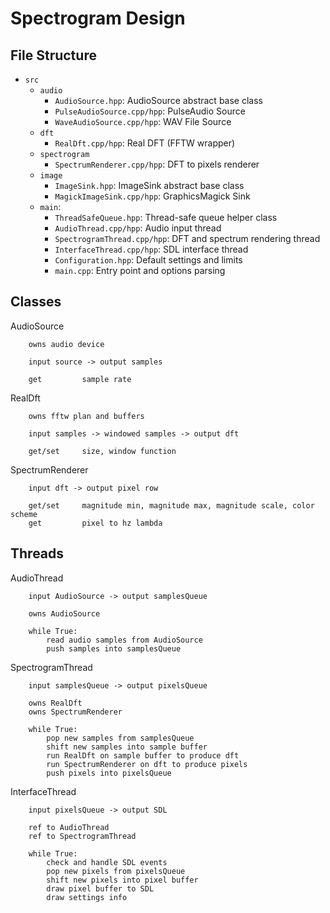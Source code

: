 # Spectrogram Design

## File Structure

* `src`
    * `audio`
        * `AudioSource.hpp`: AudioSource abstract base class
        * `PulseAudioSource.cpp/hpp`: PulseAudio Source
        * `WaveAudioSource.cpp/hpp`: WAV File Source
    * `dft`
        * `RealDft.cpp/hpp`: Real DFT (FFTW wrapper)
    * `spectrogram`
        * `SpectrumRenderer.cpp/hpp`: DFT to pixels renderer
    * `image`
        * `ImageSink.hpp`: ImageSink abstract base class
        * `MagickImageSink.cpp/hpp`: GraphicsMagick Sink
    * `main`:
        * `ThreadSafeQueue.hpp`: Thread-safe queue helper class
        * `AudioThread.cpp/hpp`: Audio input thread
        * `SpectrogramThread.cpp/hpp`: DFT and spectrum rendering thread
        * `InterfaceThread.cpp/hpp`: SDL interface thread
        * `Configuration.hpp`: Default settings and limits
        * `main.cpp`: Entry point and options parsing

## Classes

AudioSource

```
    owns audio device

    input source -> output samples

    get         sample rate
```

RealDft

```
    owns fftw plan and buffers

    input samples -> windowed samples -> output dft

    get/set     size, window function
```

SpectrumRenderer

```
    input dft -> output pixel row

    get/set     magnitude min, magnitude max, magnitude scale, color scheme
    get         pixel to hz lambda
```


## Threads

AudioThread

```
    input AudioSource -> output samplesQueue

    owns AudioSource

    while True:
        read audio samples from AudioSource
        push samples into samplesQueue
```

SpectrogramThread

```
    input samplesQueue -> output pixelsQueue

    owns RealDft
    owns SpectrumRenderer

    while True:
        pop new samples from samplesQueue
        shift new samples into sample buffer
        run RealDft on sample buffer to produce dft
        run SpectrumRenderer on dft to produce pixels
        push pixels into pixelsQueue
```

InterfaceThread

```
    input pixelsQueue -> output SDL

    ref to AudioThread
    ref to SpectrogramThread

    while True:
        check and handle SDL events
        pop new pixels from pixelsQueue
        shift new pixels into pixel buffer
        draw pixel buffer to SDL
        draw settings info
```

